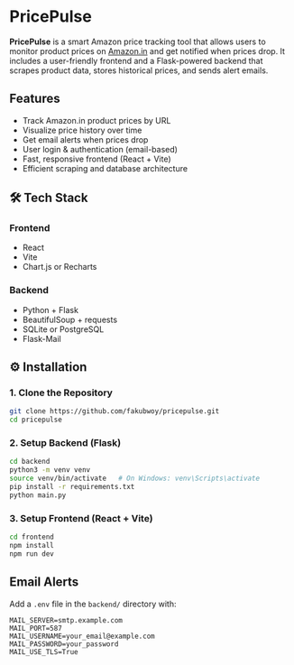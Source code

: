 #  PricePulse

**PricePulse** is a smart Amazon price tracking tool that allows users to monitor product prices on [Amazon.in](https://www.amazon.in/) and get notified when prices drop. It includes a user-friendly frontend and a Flask-powered backend that scrapes product data, stores historical prices, and sends alert emails.

##  Features

-  Track Amazon.in product prices by URL  
-  Visualize price history over time  
-  Get email alerts when prices drop  
-  User login & authentication (email-based)  
-  Fast, responsive frontend (React + Vite)  
-  Efficient scraping and database architecture  

## 🛠 Tech Stack

### Frontend
- React
- Vite
- Chart.js or Recharts

### Backend
- Python + Flask
- BeautifulSoup + requests
- SQLite or PostgreSQL
- Flask-Mail


## ⚙️ Installation

### 1. Clone the Repository

```bash
git clone https://github.com/fakubwoy/pricepulse.git
cd pricepulse
```
### 2. Setup Backend (Flask)

```bash
cd backend
python3 -m venv venv
source venv/bin/activate   # On Windows: venv\Scripts\activate
pip install -r requirements.txt
python main.py
```
### 3. Setup Frontend (React + Vite)

```bash
cd frontend
npm install
npm run dev
```
##  Email Alerts

Add a `.env` file in the `backend/` directory with:

```env
MAIL_SERVER=smtp.example.com
MAIL_PORT=587
MAIL_USERNAME=your_email@example.com
MAIL_PASSWORD=your_password
MAIL_USE_TLS=True
```

